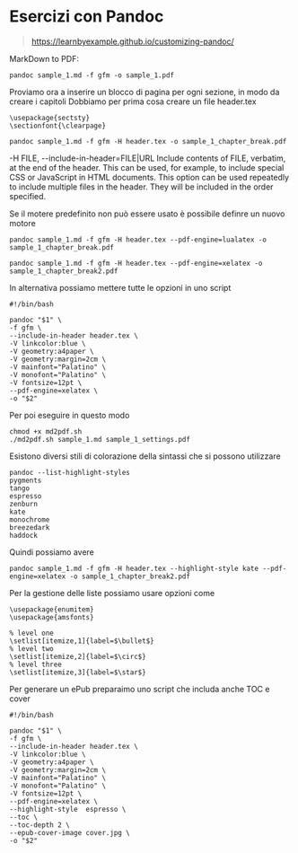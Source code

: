 # Esercizi con Pandoc
> https://learnbyexample.github.io/customizing-pandoc/

MarkDown to PDF:

``
 pandoc sample_1.md -f gfm -o sample_1.pdf
``

Proviamo ora a inserire un blocco di pagina per ogni sezione, in modo da creare i capitoli
Dobbiamo per prima cosa creare un file header.tex 

	\usepackage{sectsty}
	\sectionfont{\clearpage}

``
pandoc sample_1.md -f gfm -H header.tex -o sample_1_chapter_break.pdf
``

-H FILE, --include-in-header=FILE|URL
Include contents of FILE, verbatim, at the end of the header. This can be used, for example, to include special CSS or JavaScript in HTML documents. This option can be used repeatedly to include multiple files in the header. They will be included in the order specified. 


Se il motere predefinito non può essere usato è possibile definre un nuovo motore

``
pandoc sample_1.md -f gfm -H header.tex --pdf-engine=lualatex -o sample_1_chapter_break.pdf
``

``
pandoc sample_1.md -f gfm -H header.tex --pdf-engine=xelatex -o sample_1_chapter_break2.pdf
``

In alternativa possiamo mettere tutte le opzioni in uno script 


	#!/bin/bash

	pandoc "$1" \
    -f gfm \
    --include-in-header header.tex \
    -V linkcolor:blue \
    -V geometry:a4paper \
    -V geometry:margin=2cm \
    -V mainfont="Palatino" \
    -V monofont="Palatino" \
    -V fontsize=12pt \
    --pdf-engine=xelatex \
    -o "$2"
    

  
  Per poi eseguire in questo modo
  
	
 	chmod +x md2pdf.sh
 	./md2pdf.sh sample_1.md sample_1_settings.pdf

Esistono diversi stili di colorazione della sintassi che si possono utilizzare


	pandoc --list-highlight-styles
	pygments 
	tango 
	espresso
	zenburn
	kate
	monochrome
	breezedark
	haddock

Quindi possiamo avere

	pandoc sample_1.md -f gfm -H header.tex --highlight-style kate --pdf-engine=xelatex -o sample_1_chapter_break2.pdf


Per la gestione delle liste possiamo usare opzioni come

	\usepackage{enumitem}
	\usepackage{amsfonts}
	
	% level one
	\setlist[itemize,1]{label=$\bullet$}
	% level two
	\setlist[itemize,2]{label=$\circ$}
	% level three
	\setlist[itemize,3]{label=$\star$}
	
	
Per generare un ePub preparaimo uno script che includa anche TOC e cover

	#!/bin/bash
	
	pandoc "$1" \
	-f gfm \
	--include-in-header header.tex \
	-V linkcolor:blue \
	-V geometry:a4paper \
	-V geometry:margin=2cm \
	-V mainfont="Palatino" \
	-V monofont="Palatino" \
	-V fontsize=12pt \
	--pdf-engine=xelatex \
	--highlight-style  espresso \
	--toc \
	--toc-depth 2 \
	--epub-cover-image cover.jpg \
	-o "$2"